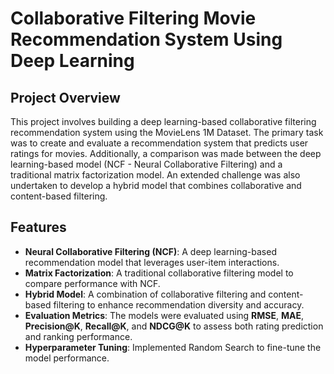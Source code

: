 # Collaborative Filtering Movie Recommendation System Using Deep Learning

## Project Overview
This project involves building a deep learning-based collaborative filtering recommendation system using the MovieLens 1M Dataset. The primary task was to create and evaluate a recommendation system that predicts user ratings for movies. Additionally, a comparison was made between the deep learning-based model (NCF - Neural Collaborative Filtering) and a traditional matrix factorization model. An extended challenge was also undertaken to develop a hybrid model that combines collaborative and content-based filtering.

## Features
- **Neural Collaborative Filtering (NCF)**: A deep learning-based recommendation model that leverages user-item interactions.
- **Matrix Factorization**: A traditional collaborative filtering model to compare performance with NCF.
- **Hybrid Model**: A combination of collaborative filtering and content-based filtering to enhance recommendation diversity and accuracy.
- **Evaluation Metrics**: The models were evaluated using **RMSE**, **MAE**, **Precision@K**, **Recall@K**, and **NDCG@K** to assess both rating prediction and ranking performance.
- **Hyperparameter Tuning**: Implemented Random Search to fine-tune the model performance.
